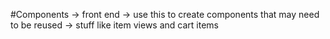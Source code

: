 #Components
-> front end
-> use this to create components that may need to be reused
-> stuff like item views and cart items
